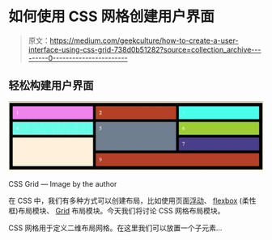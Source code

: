 # 如何使用 CSS 网格创建用户界面

> 原文：<https://medium.com/geekculture/how-to-create-a-user-interface-using-css-grid-738d0b51282?source=collection_archive---------0----------------------->

## 轻松构建用户界面

![](img/63c7a19e140accab5baadbb1eaa2ac23.png)

CSS Grid — Image by the author

在 CSS 中，我们有多种方式可以创建布局，比如使用页面[浮动](https://www.w3.org/TR/css-page-floats-3/)、 [flexbox](https://www.w3.org/TR/css-flexbox-1/) (柔性框)布局模块、 [Grid](https://www.w3.org/TR/css-grid-1/) 布局模块。今天我们将讨论 CSS 网格布局模块。

CSS 网格用于定义二维布局网格。在这里我们可以放置一个子元素…